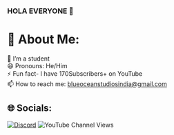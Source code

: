 ### HOLA EVERYONE 👋 
  
 <!-- 
  
 Here are some ideas to get you started: 
  
 - 🔭 I’m a Student... 
 - 📫 How to reach me: ... 
 - 😄 Pronouns: ... 
 - ⚡ Fun fact: ... 
 --> 
 # 💫 About Me: 
 🔭 I’m a student <br>  😄 Pronouns: He/Him <br>⚡ Fun fact- I have 170Subscribers+ on YouTube <br> 📫 How to reach me: blueoceanstudiosindia@gmail.com 
  
  
 ## 🌐 Socials: 
 [![Discord](https://img.shields.io/badge/Discord-%237289DA.svg?logo=discord&logoColor=white)]([https://discord.com/invite/gW2dH5VsUz]) ![YouTube Channel Views](https://img.shields.io/youtube/channel/views/UCKig020c_J7syQQAausUEkA)
